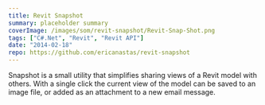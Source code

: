 ```yaml
---
title: Revit Snapshot
summary: placeholder summary
coverImage: /images/som/revit-snapshot/Revit-Snap-Shot.png
tags: ["C#.Net", "Revit", "Revit API"]
date: "2014-02-18"
repo: https://github.com/ericanastas/revit-snapshot
---
```


Snapshot is a small utility that simplifies sharing views of a Revit model with others. With a single click the current view of the model can be saved to an image file, or added as an attachment to a new email message.
